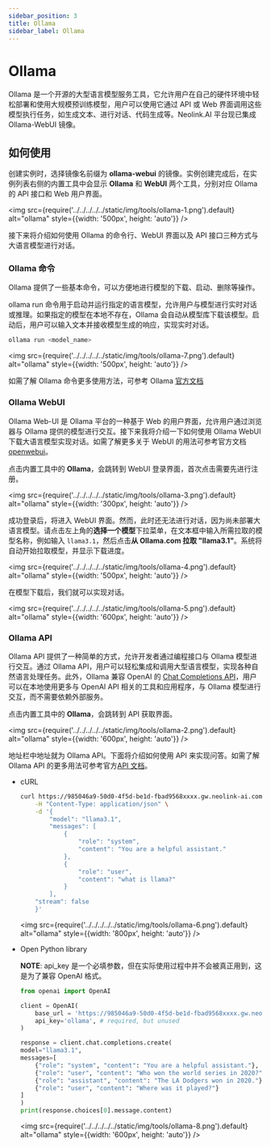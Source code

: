 ```yaml
---
sidebar_position: 3
title: Ollama
sidebar_label: Ollama
---
```


# Ollama

Ollama 是一个开源的大型语言模型服务工具，它允许用户在自己的硬件环境中轻松部署和使用大规模预训练模型，用户可以使用它通过 API 或 Web 界面调用这些模型执行任务，如生成文本、进行对话、代码生成等。Neolink.AI 平台现已集成 Ollama-WebUI 镜像。

## 如何使用

创建实例时，选择镜像名前缀为 **ollama-webui** 的镜像。实例创建完成后，在实例列表右侧的内置工具中会显示 **Ollama** 和 **WebUI** 两个工具，分别对应 Ollama 的 API 接口和 Web 用户界面。

<img src={require('../../../../../static/img/tools/ollama-1.png').default} alt="ollama" style={{width: '500px', height: 'auto'}} />

接下来将介绍如何使用 Ollama 的命令行、WebUI 界面以及 API 接口三种方式与大语言模型进行对话。

### Ollama 命令

Ollama 提供了一些基本命令，可以方便地进行模型的下载、启动、删除等操作。

ollama run 命令用于启动并运行指定的语言模型，允许用户与模型进行实时对话或推理。如果指定的模型在本地不存在，Ollama 会自动从模型库下载该模型。启动后，用户可以输入文本并接收模型生成的响应，实现实时对话。

```bash
ollama run <model_name>
```
<img src={require('../../../../../static/img/tools/ollama-7.png').default} alt="ollama" style={{width: '500px', height: 'auto'}} />

如需了解 Ollama 命令更多使用方法，可参考 Ollama [官方文档](https://github.com/ollama/ollama/blob/main/README.md#quickstart)

### Ollama WebUI

Ollama Web-UI 是 Ollama 平台的一种基于 Web 的用户界面，允许用户通过浏览器与 Ollama 提供的模型进行交互。接下来我将介绍一下如何使用 Ollama WebUI 下载大语言模型实现对话。如需了解更多关于 WebUI 的用法可参考官方文档 [openwebui](https://docs.openwebui.com/features/)。

点击内置工具中的 **Ollama**，会跳转到 WebUI 登录界面，首次点击需要先进行注册。

<img src={require('../../../../../static/img/tools/ollama-3.png').default} alt="ollama" style={{width: '300px', height: 'auto'}} />

成功登录后，将进入 WebUI 界面。然而，此时还无法进行对话，因为尚未部署大语言模型。请点击左上角的**选择一个模型**下拉菜单，在文本框中输入所需拉取的模型名称，例如输入 `llama3.1`，然后点击**从 Ollama.com 拉取 "llama3.1"**。系统将自动开始拉取模型，并显示下载进度。

<img src={require('../../../../../static/img/tools/ollama-4.png').default} alt="ollama" style={{width: '500px', height: 'auto'}} />

在模型下载后，我们就可以实现对话。

<img src={require('../../../../../static/img/tools/ollama-5.png').default} alt="ollama" style={{width: '600px', height: 'auto'}} />

### Ollama API

Ollama API 提供了一种简单的方式，允许开发者通过编程接口与 Ollama 模型进行交互。通过 Ollama API，用户可以轻松集成和调用大型语言模型，实现各种自然语言处理任务。此外，Ollama 兼容 OpenAI 的 [Chat Completions API](https://github.com/ollama/ollama/blob/main/docs/openai.md)，用户可以在本地使用更多与 OpenAI API 相关的工具和应用程序，与 Ollama 模型进行交互，而不需要依赖外部服务。

点击内置工具中的 **Ollama**，会跳转到 API 获取界面。

<img src={require('../../../../../static/img/tools/ollama-2.png').default} alt="ollama" style={{width: '600px', height: 'auto'}} />

地址栏中地址就为 Ollama API。下面将介绍如何使用 API 来实现问答。如需了解 Ollama API 的更多用法可参考官方[API 文档](https://github.com/ollama/ollama/blob/main/docs/api.md)。

- cURL

    ```bash
    curl https://985046a9-50d0-4f5d-be1d-fbad9568xxxx.gw.neolink-ai.com/ollama-api/api/chat \
        -H "Content-Type: application/json" \
        -d '{
            "model": "llama3.1",
            "messages": [
                {
                    "role": "system",
                    "content": "You are a helpful assistant."
                },
                {
                    "role": "user",
                    "content": "what is llama?"
                }
            ],
        "stream": false
        }'
    ```

    <img src={require('../../../../../static/img/tools/ollama-6.png').default} alt="ollama" style={{width: '800px', height: 'auto'}} />

- Open Python library

    __NOTE__: api_key 是一个必填参数，但在实际使用过程中并不会被真正用到，这是为了兼容 OpenAI 格式。

    ```python
    from openai import OpenAI

    client = OpenAI(
        base_url = 'https://985046a9-50d0-4f5d-be1d-fbad9568xxxx.gw.neolink-ai.com/ollama-api/v1',
        api_key='ollama', # required, but unused
    )

    response = client.chat.completions.create(
    model="llama3.1",
    messages=[
        {"role": "system", "content": "You are a helpful assistant."},
        {"role": "user", "content": "Who won the world series in 2020?"},
        {"role": "assistant", "content": "The LA Dodgers won in 2020."},
        {"role": "user", "content": "Where was it played?"}
    ]
    )
    print(response.choices[0].message.content)
    ```

     <img src={require('../../../../../static/img/tools/ollama-8.png').default} alt="ollama" style={{width: '600px', height: 'auto'}} />